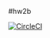 #hw2b


[![CircleCI](https://dl.circleci.com/status-badge/img/gh/SANIKA1809/Triangle567sm/tree/main.svg?style=svg&circle-token=45efbf342a2f461cfd0615c20dd24b738a7f8830)](https://dl.circleci.com/status-badge/redirect/gh/SANIKA1809/Triangle567sm/tree/main)
